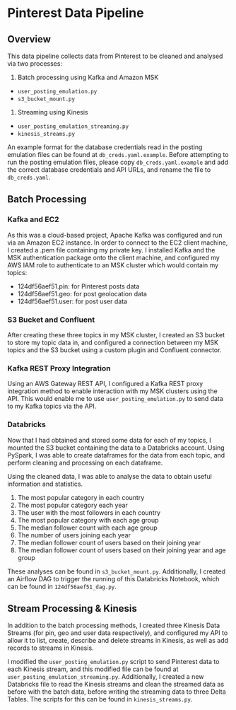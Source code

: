 # Pinterest Data Pipeline

## Overview
This data pipeline collects data from Pinterest to be cleaned and analysed via two processes: 
1. Batch processing using Kafka and Amazon MSK
- ```user_posting_emulation.py```
- ```s3_bucket_mount.py```
1. Streaming using Kinesis
- ```user_posting_emulation_streaming.py```
- ```kinesis_streams.py```

An example format for the database credentials read in the posting emulation files can be found at ```db_creds.yaml.example```. Before attempting to run the posting emulation files, please copy ```db_creds.yaml.example``` and add the correct database credentials and API URLs, and rename the file to ```db_creds.yaml```.

## Batch Processing
### Kafka and EC2
As this was a cloud-based project, Apache Kafka was configured and run via an Amazon EC2 instance. In order to connect to the EC2 client machine, I created a .pem file containing my private key. I installed Kafka and the MSK authentication package onto the client machine, and configured my AWS IAM role to authenticate to an MSK cluster which would contain my topics:
- 124df56aef51.pin: for Pinterest posts data
- 124df56aef51.geo: for post geolocation data
- 124df56aef51.user: for post user data

### S3 Bucket and Confluent
After creating these three topics in my MSK cluster, I created an S3 bucket to store my topic data in, and configured a connection between my MSK topics and the S3 bucket using a custom plugin and Confluent connector. 

### Kafka REST Proxy Integration
Using an AWS Gateway REST API, I configured a Kafka REST proxy integration method to enable interaction with my MSK clusters using the API. This would enable me to use ```user_posting_emulation.py``` to send data to my Kafka topics via the API. 

### Databricks
Now that I had obtained and stored some data for each of my topics, I mounted the S3 bucket containing the data to a Databricks account. Using PySpark, I was able to create dataframes for the data from each topic, and perform cleaning and processing on each dataframe. 

Using the cleaned data, I was able to analyse the data to obtain useful information and statistics. 
1. The most popular category in each country
1. The most popular category each year
1. The user with the most followers in each country
1. The most popular category with each age group
1. The median follower count with each age group
1. The number of users joining each year
1. The median follower count of users based on their joining year
1. The median follower count of users based on their joining year and age group

These analyses can be found in ```s3_bucket_mount.py```. Additionally, I created an Airflow DAG to trigger the running of this Databricks Notebook, which can be found in ```124df56aef51_dag.py```.

## Stream Processing & Kinesis
In addition to the batch processing methods, I created three Kinesis Data Streams (for pin, geo and user data respectively), and configured my API to allow it to list, create, describe and delete streams in Kinesis, as well as add records to streams in Kinesis. 

I modified the ```user_posting_emulation.py``` script to send Pinterest data to each Kinesis stream, and this modified file can be found at ```user_posting_emulation_streaming.py```. Additionally, I created a new Databricks file to read the Kinesis streams and clean the streamed data as before with the batch data, before writing the streaming data to three Delta Tables. The scripts for this can be found in ```kinesis_streams.py```.